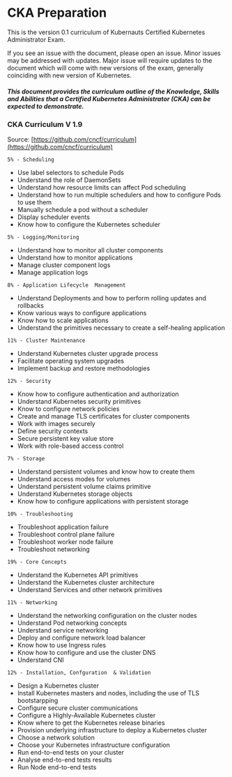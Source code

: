 # CKA Preparation

This is the version 0.1 curriculum of Kubernauts Certified Kubernetes Administrator Exam.

If you see an issue with the document, please open an issue. Minor issues may be addressed with updates. Major issue will require updates to the document which will come with new versions of the exam, generally coinciding with new version of Kubernetes.

##### This document provides the curriculum outline of the Knowledge, Skills and Abilities that a Certified Kubernetes Administrator \(CKA\) can be expected to demonstrate.

### CKA Curriculum V 1.9

Source: [https://github.com/cncf/curriculum](https://github.com/cncf/curriculum)

`5% - Scheduling`

* Use label selectors to schedule Pods
* Understand the role of DaemonSets
* Understand how resource limits can affect Pod scheduling
* Understand how to run multiple schedulers and how to configure Pods to use them
* Manually schedule a pod without  a scheduler
* Display scheduler events
* Know how to configure the Kubernetes scheduler

`5% - Logging/Monitoring`

* Understand how to monitor all  cluster components
* Understand how to monitor applications
* Manage cluster component logs
* Manage application logs

`8% - Application Lifecycle  Management`

* Understand Deployments and how to perform rolling updates and rollbacks
* Know various ways to configure applications
* Know how to scale applications
* Understand the primitives necessary to create a self-healing application 

`11% - Cluster Maintenance`

* Understand Kubernetes cluster  upgrade process
* Facilitate operating system upgrades
* Implement backup and restore methodologies

`12% - Security`

* Know how to configure authentication  and authorization
* Understand Kubernetes security primitives
* Know to configure network policies
* Create and manage TLS certificates for cluster components
* Work with images securely
* Define security contexts
* Secure persistent key value store
* Work with role-based access control

`7% - Storage`

* Understand persistent volumes and know how to create them
* Understand access modes for volumes
* Understand persistent volume claims primitive
* Understand Kubernetes storage objects
* Know how to configure applications with persistent storage

`10% - Troubleshooting`

* Troubleshoot application failure
* Troubleshoot control plane failure
* Troubleshoot worker node failure
* Troubleshoot networking 

`19% - Core Concepts`

* Understand the Kubernetes API primitives
* Understand the Kubernetes cluster architecture
* Understand Services and other network primitives

`11% - Networking`

* Understand the networking configuration on the cluster nodes
* Understand Pod networking concepts
* Understand service networking
* Deploy and configure network load balancer
* Know how to use Ingress rules
* Know how to configure and use the cluster DNS
* Understand CNI

`12% - Installation, Confguration  & Validation`

* Design a Kubernetes cluster
* Install Kubernetes masters and nodes, including the use of TLS bootstarpping
* Configure secure cluster communications
* Configure a Highly-Available Kubernetes cluster
* Know where to get the Kubernetes release binaries
* Provision underlying infrastructure to deploy a Kubernetes cluster
* Choose a network solution
* Choose your Kubernetes infrastructure configuration
* Run end-to-end tests on your cluster
* Analyse end-to-end tests results
* Run Node end-to-end tests




